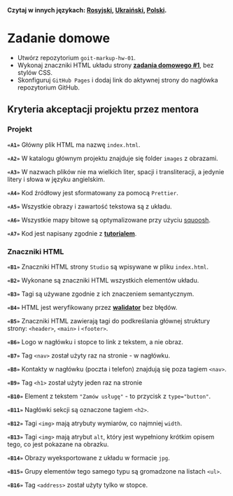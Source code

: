 **Czytaj w innych językach: [Rosyjski](README.md), [Ukraiński](README.ua.md),
[Polski](README.pl.md).**

# Zadanie domowe

- Utwórz repozytorium `goit-markup-hw-01`.
- Wykonaj znaczniki HTML układu strony
  [**zadania domowego #1**](<https://www.figma.com/file/oTYBECAN79dXy19hzWObO4/Web-Studio-(Version-2.1)?node-id=0%3A1>),
  bez stylów CSS. 
- Skonfiguruj `GitHub Pages` i dodaj link do aktywnej strony do nagłówka
  repozytorium GitHub. 

## Kryteria akceptacji projektu przez mentora 

### Projekt

**`«A1»`** Główny plik HTML ma nazwę `index.html`.

**`«A2»`** W katalogu głównym projektu znajduje się folder `images` z obrazami. 

**`«A3»`** W nazwach plików nie ma wielkich liter, spacji i transliteracji, 
a jedynie litery i słowa w języku angielskim. 

**`«A4»`** Kod źródłowy jest sformatowany za pomocą `Prettier`.

**`«A5»`** Wszystkie obrazy i zawartość tekstowa są z układu.

**`«A6»`** Wszystkie mapy bitowe są optymalizowane przy użyciu 
[squoosh](https://squoosh.app/).

**`«A7»`** Kod jest napisany zgodnie z
[**tutorialem**](http://sadcitizen.me/code-guide/).

### Znaczniki HTML

**`«B1»`** Znaczniki HTML strony `Studio` są wpisywane w pliku `index.html`.

**`«B2»`** Wykonane są znaczniki HTML wszystkich elementów układu. 

**`«B3»`** Tagi są używane zgodnie z ich znaczeniem semantycznym. 

**`«B4»`** HTML jest weryfikowany przez [**walidator**](http://validator.w3.org/nu/)
bez błędów. 

**`«B5»`** Znaczniki HTML zawierają tagi do podkreślania głównej struktury strony: 
`<header>`, `<main>` i `<footer>`.

**`«B6»`** Logo w nagłówku i stopce to link z tekstem, a nie obraz. 

**`«B7»`** Tag `<nav>` został użyty raz na stronie - w nagłówku. 

**`«B8»`** Kontakty w nagłówku (poczta i telefon) znajdują się poza tagiem `<nav>`.

**`«B9»`** Tag `<h1>` został użyty jeden raz na stronie

**`«B10»`** Element z tekstem `"Zamów usługę"` - to przycisk z
`type="button"`.

**`«B11»`** Nagłówki sekcji są oznaczone tagiem `<h2>`.

**`«B12»`** Tagi `<img>` mają atrybuty wymiarów, co najmniej `width`.

**`«B13»`** Tagi `<img>` mają atrybut `alt`, który jest wypełniony krótkim
opisem tego, co jest pokazane na obrazku. 

**`«B14»`** Obrazy wyeksportowane z układu w formacie `jpg`.

**`«B15»`** Grupy elementów tego samego typu są gromadzone na listach `<ul>`.

**`«B16»`** Tag `<address>` został użyty tylko w stopce. 
